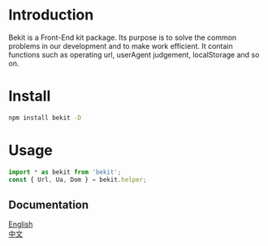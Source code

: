 # Introduction
Bekit is a Front-End kit package. Its purpose is to solve the common problems in our development and to make work efficient. It contain functions such as operating url, userAgent judgement, localStorage and so on.

# Install
```bash
npm install bekit -D
```

# Usage
```javascript
import * as bekit from 'bekit';
const { Url, Ua, Dom } = bekit.helper;
```

## Documentation
[English](https://ethercap.github.io/bekit/)<br/>
[中文](https://ethercap.github.io/bekit/zh/)
